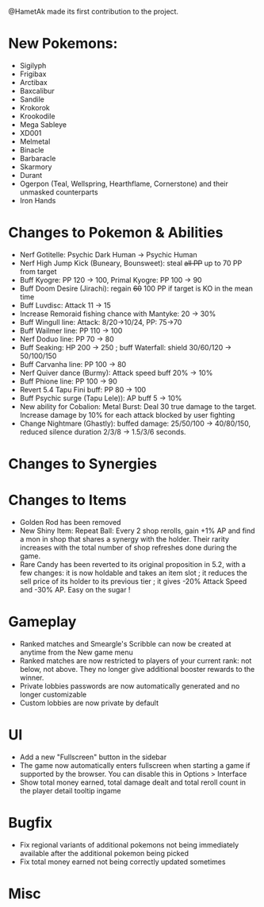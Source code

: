 @HametAk made its first contribution to the project.

# New Pokemons:

- Sigilyph
- Frigibax
- Arctibax
- Baxcalibur
- Sandile
- Krokorok
- Krookodile
- Mega Sableye
- XD001
- Melmetal
- Binacle
- Barbaracle
- Skarmory
- Durant
- Ogerpon (Teal, Wellspring, Hearthflame, Cornerstone) and their unmasked counterparts
- Iron Hands

# Changes to Pokemon & Abilities

- Nerf Gotitelle: Psychic Dark Human -> Psychic Human
- Nerf High Jump Kick (Buneary, Bounsweet): steal ~~all PP~~ up to 70 PP from target
- Buff Kyogre: PP 120 → 100, Primal Kyogre: PP 100 → 90
- Buff Doom Desire (Jirachi): regain ~~60~~ 100 PP if target is KO in the mean time
- Buff Luvdisc: Attack 11 → 15
- Increase Remoraid fishing chance with Mantyke: 20 → 30%
- Buff Wingull line: Attack: 8/20→10/24, PP: 75→70
- Buff Wailmer line: PP 110 → 100
- Nerf Doduo line: PP 70 → 80
- Buff Seaking: HP 200 → 250 ; buff Waterfall: shield 30/60/120 → 50/100/150
- Buff Carvanha line: PP 100 → 80
- Nerf Quiver dance (Burmy): Attack speed buff 20% → 10%
- Buff Phione line: PP 100 → 90
- Revert 5.4 Tapu Fini buff: PP 80 → 100
- Buff Psychic surge (Tapu Lele)): AP buff 5 → 10%
- New ability for Cobalion: Metal Burst: Deal 30 true damage to the target. Increase damage by 10% for each attack blocked by user fighting
- Change Nightmare (Ghastly): buffed damage: 25/50/100 → 40/80/150, reduced silence duration 2/3/8 → 1.5/3/6 seconds.

# Changes to Synergies

# Changes to Items

- Golden Rod has been removed
- New Shiny Item: Repeat Ball: Every 2 shop rerolls, gain +1% AP and find a mon in shop that shares a synergy with the holder. Their rarity increases with the total number of shop refreshes done during the game.
- Rare Candy has been reverted to its original proposition in 5.2, with a few changes: it is now holdable and takes an item slot ; it reduces the sell price of its holder to its previous tier ; it gives -20% Attack Speed and -30% AP. Easy on the sugar !

# Gameplay

- Ranked matches and Smeargle's Scribble can now be created at anytime from the New game menu
- Ranked matches are now restricted to players of your current rank: not below, not above. They no longer give additional booster rewards to the winner.
- Private lobbies passwords are now automatically generated and no longer customizable
- Custom lobbies are now private by default

# UI

- Add a new "Fullscreen" button in the sidebar
- The game now automatically enters fullscreen when starting a game if supported by the browser. You can disable this in Options > Interface
- Show total money earned, total damage dealt and total reroll count in the player detail tooltip ingame

# Bugfix

- Fix regional variants of additional pokemons not being immediately available after the additional pokemon being picked
- Fix total money earned not being correctly updated sometimes

# Misc
